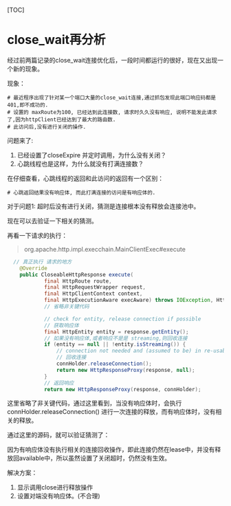 [TOC]

# close_wait再分析

经过前两篇记录的close_wait连接优化后，一段时间都运行的很好，现在又出现一个新的现象。

现象：

```shell
# 最近程序出现了针对某一个端口大量的close_wait连接,通过抓包发现此端口响应码都是401,即不成功的. 
# 设置的 maxRoute为100, 已经达到此连接数, 请求时久久没有响应, 说明不能发此请求了,因为httpClient已经达到了最大的路由数.
# 此访问后,没有进行关闭的操作.
```

问题来了:

1. 已经设置了closeExpire 并定时调用，为什么没有关闭？ 
2. 心跳线程也是这样，为什么就没有打满连接数？

在仔细查看，心跳线程的返回和此访问的返回有一个区别：

```shell
# 心跳返回结果没有响应体, 而此打满连接的访问是有响应体的.
```

对于问题1: 超时后没有进行关闭，猜测是连接根本没有释放会连接池中。

现在可以去验证一下相关的猜测。

再看一下请求的执行：

> org.apache.http.impl.execchain.MainClientExec#execute

```java
  // 真正执行 请求的地方
    @Override
    public CloseableHttpResponse execute(
            final HttpRoute route,
            final HttpRequestWrapper request,
            final HttpClientContext context,
            final HttpExecutionAware execAware) throws IOException, HttpException {
			// 省略非关键代码

            // check for entity, release connection if possible
            // 获取响应体
            final HttpEntity entity = response.getEntity();
            // 如果没有响应体,或者响应不是是 streaming,则回收连接
            if (entity == null || !entity.isStreaming()) {
                // connection not needed and (assumed to be) in re-usable state
                // 回收连接
                connHolder.releaseConnection();
                return new HttpResponseProxy(response, null);
            }
            // 返回响应
            return new HttpResponseProxy(response, connHolder);
```

这里省略了非关键代码，通过这里看到，当没有响应体时，会执行connHolder.releaseConnection()  进行一次连接的释放，而有响应体时，没有相关的释放。

通过这里的源码，就可以验证猜测了：

因为有响应体没有执行相关的连接回收操作，即此连接仍然在lease中，并没有释放回available中，所以虽然设置了关闭超时，仍然没有生效。

解决方案：

1. 显示调用close进行释放操作
2. 设置对端没有响应体。(不合理)















































